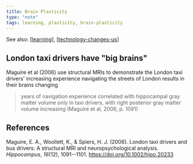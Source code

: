 ```yaml
---
title: Brain Plasticity
type: "note"
tags: learning, plasticity, brain-plasticity
---
```


See also: [[learning]], [[technology-changes-us]]


## London taxi drivers have "big brains"

Maguire et al (2006) use structural MRIs to demonstrate the London taxi drivers' increasing experience navigating the streets of London results in their brains changing 

> years of navigation experience correlated with hippocampal gray matter volume only in taxi drivers, with right posterior gray matter volume increasing (Maguire et al, 2006, p. 1091)

## References

Maguire, E. A., Woollett, K., & Spiers, H. J. (2006). London taxi drivers and bus drivers: A structural MRI and neuropsychological analysis. *Hippocampus*, *16*(12), 1091--1101. <https://doi.org/10.1002/hipo.20233>


[//begin]: # "Autogenerated link references for markdown compatibility"
[learning]: learning "Learning"
[technology-changes-us]: ../Teaching/Digital_Technologies/technology-changes-us "Technology Changes us"
[//end]: # "Autogenerated link references"